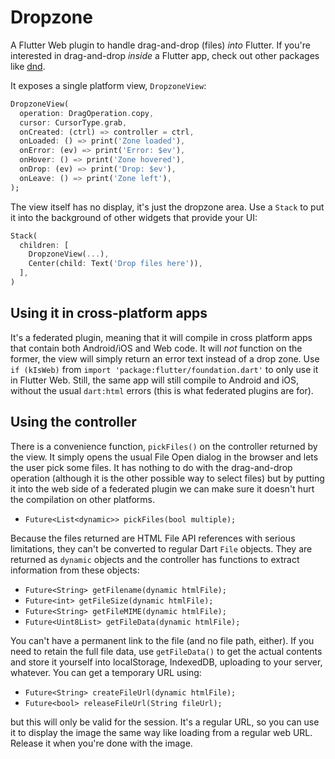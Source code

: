 Dropzone
========

A Flutter Web plugin to handle drag-and-drop (files) *into* Flutter. If you're interested in drag-and-drop *inside* a Flutter app, check out other packages like [dnd](https://pub.dev/packages/dnd).

It exposes a single platform view, `DropzoneView`: 

``` dart
DropzoneView(
  operation: DragOperation.copy,
  cursor: CursorType.grab,
  onCreated: (ctrl) => controller = ctrl,
  onLoaded: () => print('Zone loaded'),
  onError: (ev) => print('Error: $ev'),
  onHover: () => print('Zone hovered'),
  onDrop: (ev) => print('Drop: $ev'),
  onLeave: () => print('Zone left'),
);
```

The view itself has no display, it's just the dropzone area. Use a `Stack` to put it into the background of other widgets that
provide your UI:

``` dart
Stack(
  children: [
    DropzoneView(...),
    Center(child: Text('Drop files here')),
  ],
)
```

## Using it in cross-platform apps

It's a federated plugin, meaning that it will compile in cross platform apps that contain both Android/iOS and Web code.
It will *not* function on the former, the view will simply return an error text instead of a drop zone. Use `if (kIsWeb)` from
`import 'package:flutter/foundation.dart'` to only use it in Flutter Web. Still, the same app will still compile to
Android and iOS, without the usual `dart:html` errors (this is what federated plugins are for).

## Using the controller

There is a convenience function, `pickFiles()` on the controller returned by the view. It simply opens the usual File Open dialog
in the browser and lets the user pick some files. It has nothing to do with the drag-and-drop operation (although it is the other
possible way to select files) but by putting it into the web side of a federated plugin we can make sure it doesn't hurt the
compilation on other platforms.

*  `Future<List<dynamic>> pickFiles(bool multiple);`

Because the files returned are HTML File API references with serious limitations, they can't be converted to regular Dart
`File` objects. They are returned as `dynamic` objects and the controller has functions to extract information from these objects:

*  `Future<String> getFilename(dynamic htmlFile);`
*  `Future<int> getFileSize(dynamic htmlFile);`
*  `Future<String> getFileMIME(dynamic htmlFile);`
*  `Future<Uint8List> getFileData(dynamic htmlFile);`

You can't have a permanent link to the file (and no file path, either). If you need to retain the full file data, use `getFileData()`
to get the actual contents and store it yourself into localStorage, IndexedDB, uploading to your server, whatever.
You can get a temporary URL using:

*  `Future<String> createFileUrl(dynamic htmlFile);`
*  `Future<bool> releaseFileUrl(String fileUrl);`

but this will only be valid for the session. It's a regular URL, so you can use it to display the image the same way like loading
from a regular web URL. Release it when you're done with the image.